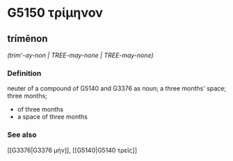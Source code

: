 # G5150 τρίμηνον

## trímēnon

_(trim'-ay-non | TREE-may-none | TREE-may-none)_

### Definition

neuter of a compound of G5140 and G3376 as noun; a three months' space; three months; 

- of three months
- a space of three months

### See also

[[G3376|G3376 μήν]], [[G5140|G5140 τρεῖς]]
